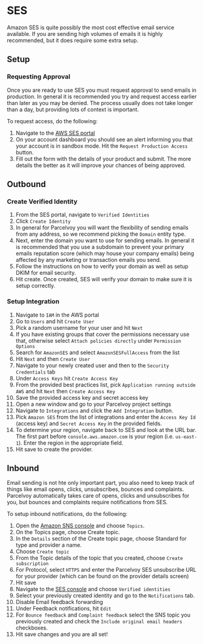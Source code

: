 # SES
Amazon SES is quite possibly the most cost effective email service available. If you are sending high volumes of emails it is highly recommended, but it does require some extra setup.
## Setup

### Requesting Approval
Once you are ready to use SES you must request approval to send emails in production. In general it is recommended you try and request access earlier than later as you may be denied. The process usually does not take longer than a day, but providing lots of context is important.

To request access, do the following:
1. Navigate to the [AWS SES portal](https://console.aws.amazon.com/ses/home)
2. On your account dashboard you should see an alert informing you that your account is in sandbox mode. Hit the `Request Production Access` button.
3. Fill out the form with the details of your product and submit. The more details the better as it will improve your chances of being approved.

## Outbound
### Create Verified Identity
1. From the SES portal, navigate to `Verified Identities`
2. Click `Create Identity`
3. In general for Parcelvoy you will want the flexibility of sending emails from any address, so we recommend picking the `Domain` entity type.
4. Next, enter the domain you want to use for sending emails. In general it is recommended that you use a subdomain to prevent your primary emails reputation score (which may house your company emails) being affected by any marketing or transaction emails you send.
5. Follow the instructions on how to verify your domain as well as setup DKIM for email security.
6. Hit create. Once created, SES will verify your domain to make sure it is setup correctly.

### Setup Integration
1. Navigate to `IAM` in the AWS portal
2. Go to `Users` and hit `Create User`
3. Pick a random username for your user and hit `Next`
4. If you have existing groups that cover the permissions necessary use that, otherwise select `Attach policies directly` under `Permission Options`
6. Search for `AmazonSES` and select `AmazonSESFullAccess` from the list
7. Hit `Next` and then `Create User`
8. Navigate to your newly created user and then to the `Security Credentials` tab
9. Under `Access Keys` hit `Create Access Key`
10. From the provided best practices list, pick `Application running outside AWS` and hit `Next` then `Create Access Key`
11. Save the provided access key and secret access key
12. Open a new window and go to your Parcelvoy project settings
13. Navigate to `Integrations` and click the `Add Integration` button.
14. Pick `Amazon SES` from the list of integrations and enter the `Access Key Id` (access key) and `Secret Access Key` in the provided fields.
15. To determine your region, navigate back to SES and look at the URL bar. The first part before `console.aws.amazon.com` is your region (i.e. `us-east-1`). Enter the region in the appropriate field.
16. Hit save to create the provider.

## Inbound
Email sending is not hte only important part, you also need to keep track of things like email opens, clicks, unsubscribes, bounces and complaints. Parcelvoy automatically takes care of opens, clicks and unsubscribes for you, but bounces and complaints require notifications from SES.

To setup inbound notifications, do the following:
1. Open the [Amazon SNS console](https://console.aws.amazon.com/sns/home) and choose `Topics`.
2. On the Topics page, choose Create topic.
3. In the `Details` section of the Create topic page, choose Standard for type and provider a name. 
4. Choose `Create topic`
5. From the Topic details of the topic that you created, choose `Create subscription`
6. For Protocol, select `HTTPS` and enter the Parcelvoy SES unsubscribe URL for your provider (which can be found on the provider details screen)
7. Hit save
8. Navigate to the [SES console](https://console.aws.amazon.com/ses/home) and choose `Verified identities`
9. Select your previously created identity and go to the `Notifications` tab.
10. Disable Email feedback forwarding
11. Under Feedback notifications, hit `Edit`
12. For `Bounce feedback` and `Complaint feedback` select the SNS topic you previously created and check the `Include original email headers` checkboxes.
13. Hit save changes and you are all set!